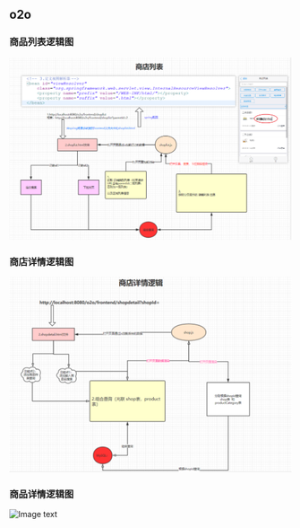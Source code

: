## o2o

### 商品列表逻辑图
![Image text](https://github.com/25Dong/o2o/blob/master/userGuide/shoplist.png)
### 商店详情逻辑图 
![Image text](https://github.com/25Dong/o2o/blob/master/userGuide/shopdetail.png)
### 商品详情逻辑图
![Image text](https://github.com/25Dong/o2o/blob/master/userGuide/productdetail.png)
